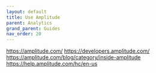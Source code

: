 ```yaml
---
layout: default
title: Use Amplitude
parent: Analytics
grand_parent: Guides
nav_order: 20
---
```


https://amplitude.com/
https://developers.amplitude.com/
https://amplitude.com/blog/category/inside-amplitude
https://help.amplitude.com/hc/en-us
